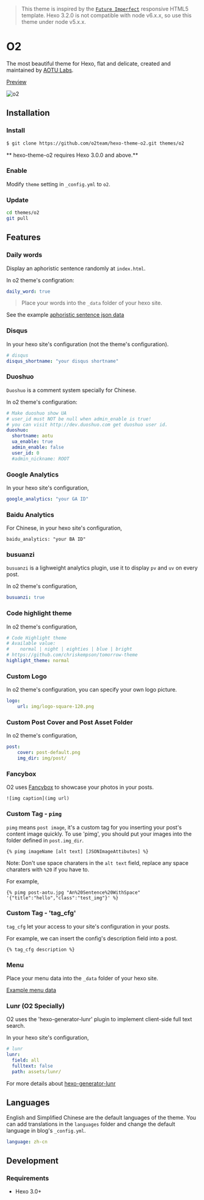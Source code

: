 > This theme is inspired by the [`Future Imperfect`](http://html5up.net/future-imperfect) responsive HTML5 template.
> Hexo 3.2.0 is not compatible with node v6.x.x, so use this theme under node v5.x.x.

# O2

The most beautiful theme for Hexo, flat and delicate, created and maintained by [AOTU Labs](http://aotu.io). 

[Preview](http://faso.me/)

![o2](https://cdn.rawgit.com/o2team/hexo-theme-o2/master/preview.webp "aotu.io")

## Installation

### Install

``` bash
$ git clone https://github.com/o2team/hexo-theme-o2.git themes/o2
```

** hexo-theme-o2 requires Hexo 3.0.0 and above.**

### Enable

Modify `theme` setting in `_config.yml` to `o2`.

### Update

``` bash
cd themes/o2
git pull
```

## Features

### Daily words

Display an aphoristic sentence randomly at `index.html`.

In o2 theme's configration:

```yml
daily_word: true
```

> Place your words into the `_data` folder of your hexo site.

See the example [aphoristic sentence json data](https://github.com/o2team/o2team.github.io/blob/hexo/source/_data/words.json)

### Disqus

In your hexo site's configuration (not the theme's configuration).

```yml
# disqus
disqus_shortname: "your disqus shortname"
```

### Duoshuo

`Duoshuo` is a comment system specially for Chinese.

In o2 theme's configuration:

```yml
# Make duoshuo show UA
# user_id must NOT be null when admin_enable is true!
# you can visit http://dev.duoshuo.com get duoshuo user id.
duoshuo:
  shortname: aotu
  ua_enable: true
  admin_enable: false
  user_id: 0
  #admin_nickname: ROOT
```

### Google Analytics

In your hexo site's configuration,

```yml
google_analytics: "your GA ID"
```

### Baidu Analytics

For Chinese, in your hexo site's configuration,

```
baidu_analytics: "your BA ID"
```

### busuanzi

`busuanzi` is a lighweight analytics plugin, use it to display `pv` and `uv` on every post.

In o2 theme's configuration,

```yml
busuanzi: true
```

### Code highlight theme

In o2 theme's configuration,

```yml
# Code Highlight theme
# Available value:
#    normal | night | eighties | blue | bright
# https://github.com/chriskempson/tomorrow-theme
highlight_theme: normal
```

### Custom Logo

In o2 theme's configuration, you can specify your own logo picture.

```yml
logo:
    url: img/logo-square-120.png
```

### Custom Post Cover and Post Asset Folder

In o2 theme's configuration,

```yml
post:
    cover: post-default.png
    img_dir: img/post/
```

### Fancybox

O2 uses [Fancybox] to showcase your photos in your posts. 

```
![img caption](img url)
```

### Custom Tag - `pimg`

`pimg` means `post image`, it's a custom tag for you inserting your post's content image quickly.
To use 'pimg', you should put your images into the folder defined in `post.img_dir`.

```
{% pimg imageName [alt text] [JSONImageAttibutes] %}
```

Note: Don't use space charaters in the `alt text` field, replace any space charaters with `%20` if you have to.

For example,

```
{% pimg post-aotu.jpg "An%20Sentence%20WithSpace" '{"title":"hello","class":"test_img"}' %}
```

### Custom Tag - 'tag_cfg'

`tag_cfg` let your access to your site's configuration in your posts.

For example, we can insert the config's description field into a post.

```
{% tag_cfg description %}
```

### Menu

Place your menu data into the `_data` folder of your hexo site.

[Example menu data](https://github.com/o2team/o2team.github.io/blob/hexo/source/_data/menu.yml)

### Lunr (O2 Specially)

O2 uses the 'hexo-generator-lunr' plugin to implement client-side full text search.

In your hexo site's configuration,

```yml
# lunr
lunr:
  field: all
  fulltext: false
  path: assets/lunr/
```

For more details about [hexo-generator-lunr](o2team/hexo-generator-lunr)

## Languages

English and Simplified Chinese are the default languages of the theme. You can add translations in the `languages` folder and change the default language in blog's `_config.yml`.

``` yml
language: zh-cn
```

## Development

### Requirements

- Hexo 3.0+


[Hexo]: http://hexo.io/
[Fancybox]: http://fancyapps.com/fancybox/
[Font Awesome]: http://fontawesome.io/
[Aotu.io]: http://aotu.io/

